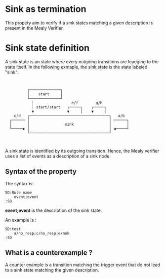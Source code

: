 # Sink as termination 

This propety aim to verify if a sink states matching a given description is present in the Mealy Verifier.

# Sink state definition

A sink state is an state where every outgoing transitions are leadging to the state itself.
In the following exmaple, the sink state is the state labeled "sink".
```


          ┌──────────────┐
          │    start     │
          └──────────────┘
            │                 e/f        g/h
            │ start/start   ┌─────┐    ┌─────┐
            ▼               ▼     │    ▼     │
    c/d   ┌────────────────────────────────────┐   a/b
  ┌────── │                                    │ ──────┐
  │       │                sink                │       │
  └─────▶ │                                    │ ◀─────┘
          └────────────────────────────────────┘



```

A sink state is identified by its outgoing transition. 
Hence, the Mealy verifier uses a list of events as a description of a sink node.

## Syntax of the property
The syntax is:
```
SD:Rule name
    event;event
:SD
```
**event;event** is the description of the sink state. 

An example is :
```
SD:test
    a/no_resp;c/no_resp;e/nok
:SD
```

## What is a counterexample ?
A counter example is a transition matching the trigger event that do not lead to a sink state matching the given description.

